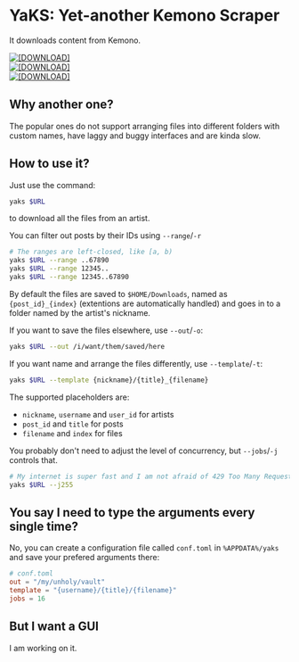 # YaKS: Yet-another Kemono Scraper

It downloads content from Kemono.

[![[DOWNLOAD]](https://img.shields.io/badge/DOWNLOAD-Windows--x86__x64-0078D7)](https://github.com/dec32/yaks/releases/download/nightly/yaks-windows-x86_64.exe)  
[![[DOWNLOAD]](https://img.shields.io/badge/DOWNLOAD-macOS--aarch64-D2D3D4)](https://github.com/dec32/yaks/releases/download/nightly/yaks-macos-aarch64)  
[![[DOWNLOAD]](https://img.shields.io/badge/DOWNLOAD-Linux--x86__x64-F2E15D)](https://github.com/dec32/yaks/releases/download/nightly/yaks-linux-x86_64)  



## Why another one?

The popular ones do not support arranging files into different folders with custom names, have laggy and buggy interfaces and are kinda slow.

## How to use it?

Just use the command:

```Bash
yaks $URL
```

to download all the files from an artist.

You can filter out posts by their IDs using `--range`/`-r`

```Bash
# The ranges are left-closed, like [a, b)
yaks $URL --range ..67890
yaks $URL --range 12345..
yaks $URL --range 12345..67890
```

By default the files are saved to `$HOME/Downloads`, named as `{post_id}_{index}` (extentions are automatically handled) and goes in to a folder named by the artist's nickname.

If you want to save the files elsewhere, use `--out`/`-o`:

```Bash
yaks $URL --out /i/want/them/saved/here
```

If you want name and arrange the files differently, use `--template`/`-t`:

```Bash
yaks $URL --template {nickname}/{title}_{filename}
```

The supported placeholders are:
- `nickname`, `username` and `user_id` for artists
- `post_id` and `title` for posts
- `filename` and `index` for files

You probably don't need to adjust the level of concurrency, but `--jobs`/`-j` controls that.

```Bash
# My internet is super fast and I am not afraid of 429 Too Many Request.
yaks $URL --j255
```

## You say I need to type the arguments every single time?

No, you can create a configuration file called `conf.toml` in `%APPDATA%/yaks` and save your prefered arguments there:

```toml
# conf.toml
out = "/my/unholy/vault"
template = "{username}/{title}/{filename}"
jobs = 16
```

## But I want a GUI

I am working on it.
